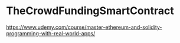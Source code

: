 # TheCrowdFundingSmartContract
https://www.udemy.com/course/master-ethereum-and-solidity-programming-with-real-world-apps/
